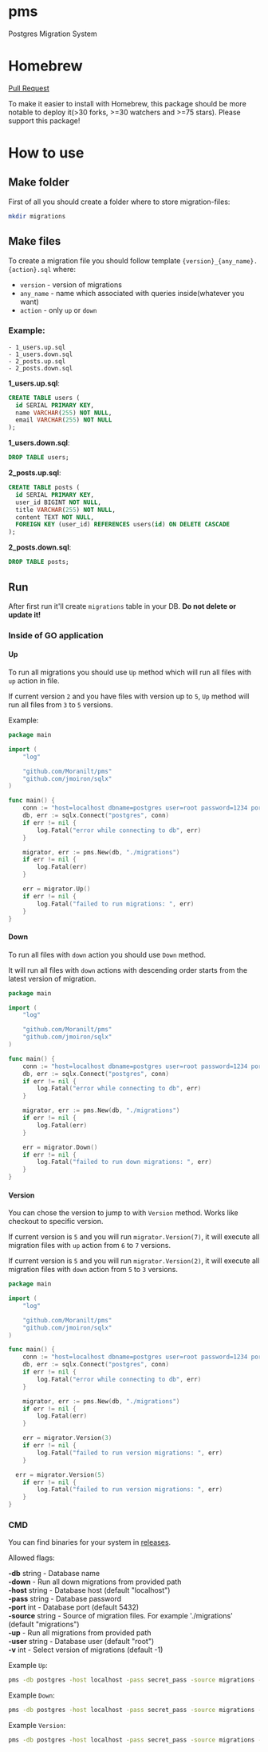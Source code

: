 # pms
Postgres Migration System

# Homebrew
[Pull Request](https://github.com/Homebrew/homebrew-core/pull/120892)

To make it easier to install with Homebrew, this package should be more notable to deploy it(>30 forks, >=30 watchers and >=75 stars). Please support this package!

# How to use

## Make folder
First of all you should create a folder where to store migration-files:

```bash
mkdir migrations
```

## Make files
To create a migration file you should follow template `{version}_{any_name}.{action}.sql` where:
- `version` - version of migrations
- `any_name` - name which associated with queries inside(whatever you want)
- `action` - only `up` or `down`

### Example:
```
- 1_users.up.sql
- 1_users.down.sql
- 2_posts.up.sql
- 2_posts.down.sql
```

**1_users.up.sql**:
```sql
CREATE TABLE users (
  id SERIAL PRIMARY KEY,
  name VARCHAR(255) NOT NULL,
  email VARCHAR(255) NOT NULL
);
```

**1_users.down.sql**:
```sql
DROP TABLE users;
```

**2_posts.up.sql**:
```sql
CREATE TABLE posts (
  id SERIAL PRIMARY KEY,
  user_id BIGINT NOT NULL,
  title VARCHAR(255) NOT NULL,
  content TEXT NOT NULL,
  FOREIGN KEY (user_id) REFERENCES users(id) ON DELETE CASCADE
);
```

**2_posts.down.sql**:
```sql
DROP TABLE posts;
```

## Run
After first run it'll create `migrations` table in your DB. **Do not delete or update it!**
### Inside of GO application

#### Up
To run all migrations you should use `Up` method which will run all files with `up` action in file.

If current version `2` and you have files with version up to `5`, `Up` method will run all files from `3` to `5` versions.

Example:

```go
package main

import (
	"log"

	"github.com/Moranilt/pms"
	"github.com/jmoiron/sqlx"
)

func main() {
	conn := "host=localhost dbname=postgres user=root password=1234 port=5432 sslmode=disable"
	db, err := sqlx.Connect("postgres", conn)
	if err != nil {
		log.Fatal("error while connecting to db", err)
	}

	migrator, err := pms.New(db, "./migrations")
	if err != nil {
		log.Fatal(err)
	}

	err = migrator.Up()
	if err != nil {
		log.Fatal("failed to run migrations: ", err)
	}
}
```

#### Down
To run all files with `down` action you should use `Down` method. 

It will run all files with `down` actions with descending order starts from the latest version of migration.

```go
package main

import (
	"log"

	"github.com/Moranilt/pms"
	"github.com/jmoiron/sqlx"
)

func main() {
	conn := "host=localhost dbname=postgres user=root password=1234 port=5432 sslmode=disable"
	db, err := sqlx.Connect("postgres", conn)
	if err != nil {
		log.Fatal("error while connecting to db", err)
	}

	migrator, err := pms.New(db, "./migrations")
	if err != nil {
		log.Fatal(err)
	}

	err = migrator.Down()
	if err != nil {
		log.Fatal("failed to run down migrations: ", err)
	}
}
```

#### Version
You can chose the version to jump to with `Version` method. Works like checkout to specific version.

If current version is `5` and you will run `migrator.Version(7)`, it will execute all migration files with `up` action from `6` to `7` versions.

If current version is `5` and you will run `migrator.Version(2)`, it will execute all migration files with `down` action from `5` to `3` versions.

```go
package main

import (
	"log"

	"github.com/Moranilt/pms"
	"github.com/jmoiron/sqlx"
)

func main() {
	conn := "host=localhost dbname=postgres user=root password=1234 port=5432 sslmode=disable"
	db, err := sqlx.Connect("postgres", conn)
	if err != nil {
		log.Fatal("error while connecting to db", err)
	}

	migrator, err := pms.New(db, "./migrations")
	if err != nil {
		log.Fatal(err)
	}

	err = migrator.Version(3)
	if err != nil {
		log.Fatal("failed to run version migrations: ", err)
	}

  err = migrator.Version(5)
	if err != nil {
		log.Fatal("failed to run version migrations: ", err)
	}
}
```

### CMD
You can find binaries for your system in [releases](https://github.com/Moranilt/pms/releases).

Allowed flags:

**-db** string - Database name \
**-down** - Run all down migrations from provided path \
**-host** string - Database host (default "localhost") \
**-pass** string - Database password \
**-port** int - Database port (default 5432) \
**-source** string - Source of migration files. For example './migrations' (default "migrations") \
**-up** - Run all migrations from provided path \
**-user** string - Database user (default "root") \
**-v** int - Select version of migrations (default -1)

Example `Up`:
```bash
pms -db postgres -host localhost -pass secret_pass -source migrations -user root -up
```

Example `Down`:
```bash
pms -db postgres -host localhost -pass secret_pass -source migrations -user root -down
```

Example `Version`:
```bash
pms -db postgres -host localhost -pass secret_pass -source migrations -user root -v 5
```